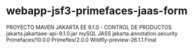 # webapp-jsf3-primefaces-jaas-form
PROYECTO MAVEN JAKARTA EE 9.1.0 - CONTROL DE PRODUCTOS
jakarta.jakartaee-api-9.1.0.jar
mySQL
JASS jakarta.annotation.security
Primefaces/10.0.0
Primeflex/2.0.0
Wildfly-preview-26.1.1.Final


